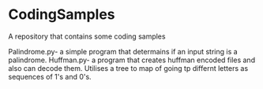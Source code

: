 # CodingSamples
A repository that contains some coding samples

Palindrome.py- a simple program that determains if an input string is a palindrome.
Huffman.py- a program that creates huffman encoded files and also can decode them. Utilises a tree to map of going tp differnt letters as sequences of 1's and 0's. 
